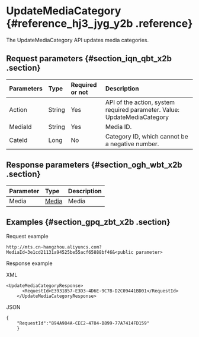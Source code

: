 # UpdateMediaCategory {#reference_hj3_jyg_y2b .reference}

The UpdateMediaCategory API updates media categories.

## Request parameters {#section_iqn_qbt_x2b .section}

|Parameters|Type|Required or not|Description|
|:---------|:---|:--------------|:----------|
|Action|String|Yes|API of the action, system required parameter. Value: UpdateMediaCategory|
|MediaId|String|Yes|Media ID.|
|CateId|Long|No|Category ID, which cannot be a negative number.|

## Response parameters {#section_ogh_wbt_x2b .section}

|Parameter|Type|Description|
|:--------|:---|:----------|
|Media|[Media](https://help.aliyun.com/document_detail/29251.html#Media)|Media|

## Examples {#section_gpq_zbt_x2b .section}

Request example

```
http://mts.cn-hangzhou.aliyuncs.com?MediaId=3e1cd21131a94525be55acf65888bf46&<public parameter>
```

Response example

XML

```
<UpdateMediaCategoryResponse>
      <RequestId>E3931857-E3D3-4D6E-9C7B-D2C09441BD01</RequestId>
    </UpdateMediaCategoryResponse>
```

JSON

```
{
    "RequestId":"894A984A-CEC2-4784-B899-77A7414FD159"
    }
```

